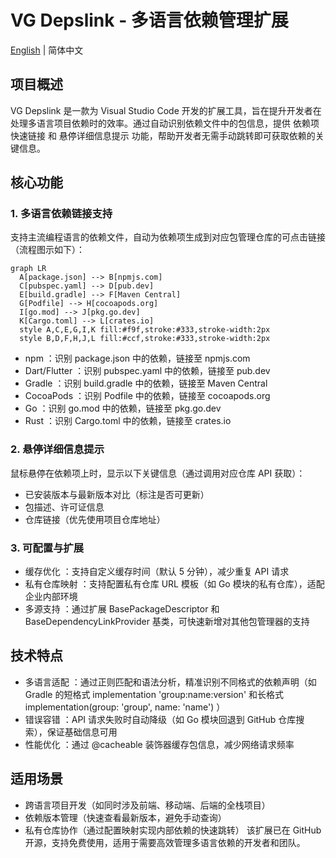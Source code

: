<!--
 * @Author: zdd dongdong@grizzlychina.com
 * @Date: 2025-06-06 11:20:55
 * @LastEditors: zdd dongdong@grizzlychina.com
 * @LastEditTime: 2025-06-06 12:06:09
 * @FilePath: README.zh-CN.md
 * @Description: 这是默认设置,请设置`customMade`, 打开koroFileHeader查看配置 进行设置: https://github.com/OBKoro1/koro1FileHeader/wiki/%E9%85%8D%E7%BD%AE
-->

# VG Depslink - 多语言依赖管理扩展

[English](./README.md) | 简体中文

## 项目概述

VG Depslink 是一款为 Visual Studio Code 开发的扩展工具，旨在提升开发者在处理多语言项目依赖时的效率。通过自动识别依赖文件中的包信息，提供 依赖项快速链接 和 悬停详细信息提示 功能，帮助开发者无需手动跳转即可获取依赖的关键信息。

## 核心功能

### 1. 多语言依赖链接支持

支持主流编程语言的依赖文件，自动为依赖项生成到对应包管理仓库的可点击链接（流程图示如下）：

```mermaid
graph LR
  A[package.json] --> B[npmjs.com]
  C[pubspec.yaml] --> D[pub.dev]
  E[build.gradle] --> F[Maven Central]
  G[Podfile] --> H[cocoapods.org]
  I[go.mod] --> J[pkg.go.dev]
  K[Cargo.toml] --> L[crates.io]
  style A,C,E,G,I,K fill:#f9f,stroke:#333,stroke-width:2px
  style B,D,F,H,J,L fill:#ccf,stroke:#333,stroke-width:2px
```

- npm ：识别 package.json 中的依赖，链接至 npmjs.com
- Dart/Flutter ：识别 pubspec.yaml 中的依赖，链接至 pub.dev
- Gradle ：识别 build.gradle 中的依赖，链接至 Maven Central
- CocoaPods ：识别 Podfile 中的依赖，链接至 cocoapods.org
- Go ：识别 go.mod 中的依赖，链接至 pkg.go.dev
- Rust ：识别 Cargo.toml 中的依赖，链接至 crates.io

### 2. 悬停详细信息提示

鼠标悬停在依赖项上时，显示以下关键信息（通过调用对应仓库 API 获取）：

- 已安装版本与最新版本对比（标注是否可更新）
- 包描述、许可证信息
- 仓库链接（优先使用项目仓库地址）

### 3. 可配置与扩展

- 缓存优化 ：支持自定义缓存时间（默认 5 分钟），减少重复 API 请求
- 私有仓库映射 ：支持配置私有仓库 URL 模板（如 Go 模块的私有仓库），适配企业内部环境
- 多源支持 ：通过扩展 BasePackageDescriptor 和 BaseDependencyLinkProvider 基类，可快速新增对其他包管理器的支持

## 技术特点

- 多语言适配 ：通过正则匹配和语法分析，精准识别不同格式的依赖声明（如 Gradle 的短格式 implementation 'group:name:version' 和长格式 implementation(group: 'group', name: 'name') ）
- 错误容错 ：API 请求失败时自动降级（如 Go 模块回退到 GitHub 仓库搜索），保证基础信息可用
- 性能优化 ：通过 @cacheable 装饰器缓存包信息，减少网络请求频率

## 适用场景

- 跨语言项目开发（如同时涉及前端、移动端、后端的全栈项目）
- 依赖版本管理（快速查看最新版本，避免手动查询）
- 私有仓库协作（通过配置映射实现内部依赖的快速跳转）
  该扩展已在 GitHub 开源，支持免费使用，适用于需要高效管理多语言依赖的开发者和团队。
